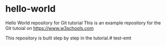 # hello-world
Hello World repository for Git tutorial
This is an example repository for the Git tutoial on https://www.w3schools.com

This repository is built step by step in the tutorial.#   t e s t - e m t  
 